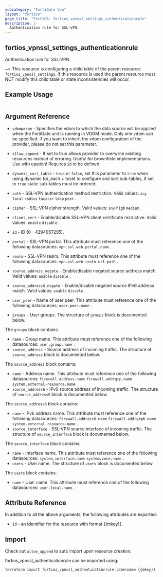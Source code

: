 ```yaml
---
subcategory: "FortiGate Vpn"
layout: "fortios"
page_title: "FortiOS: fortios_vpnssl_settings_authenticationrule"
description: |-
  Authentication rule for SSL-VPN.
---
```


## fortios_vpnssl_settings_authenticationrule
Authentication rule for SSL-VPN.

~> This resource is configuring a child table of the parent resource: `fortios_vpnssl_settings`. If this resource is used the parent resource must NOT modify this child table or state inconsistencies will occur.


## Example Usage

```hcl

```

## Argument Reference
* `vdomparam` - Specifies the vdom to which the data source will be applied when the FortiGate unit is running in VDOM mode. Only one vdom can be specified. If you want to inherit the vdom configuration of the provider, please do not set this parameter.
* `allow_append` - If set to true allows provider to overwrite existing resources instead of erroring. Useful for brownfield implementations. Use with caution! Requires `id` to be defined.
* `dynamic_sort_table` - `true` or `false`, set this parameter to `true` when using dynamic for_each + toset to configure and sort sub-tables, if set to `true` static sub-tables must be ordered.

* `auth` - SSL-VPN authentication method restriction. Valid values: `any` `local` `radius` `tacacs+` `ldap` `peer` .
* `cipher` - SSL-VPN cipher strength. Valid values: `any` `high` `medium` .
* `client_cert` - Enable/disable SSL-VPN client certificate restrictive. Valid values: `enable` `disable` .
* `id` - ID (0 - 4294967295).
* `portal` - SSL-VPN portal. This attribute must reference one of the following datasources: `vpn.ssl.web.portal.name` .
* `realm` - SSL-VPN realm. This attribute must reference one of the following datasources: `vpn.ssl.web.realm.url-path` .
* `source_address_negate` - Enable/disable negated source address match. Valid values: `enable` `disable` .
* `source_address6_negate` - Enable/disable negated source IPv6 address match. Valid values: `enable` `disable` .
* `user_peer` - Name of user peer. This attribute must reference one of the following datasources: `user.peer.name` .
* `groups` - User groups. The structure of `groups` block is documented below.

The `groups` block contains:

* `name` - Group name. This attribute must reference one of the following datasources: `user.group.name` .
* `source_address` - Source address of incoming traffic. The structure of `source_address` block is documented below.

The `source_address` block contains:

* `name` - Address name. This attribute must reference one of the following datasources: `firewall.address.name` `firewall.addrgrp.name` `system.external-resource.name` .
* `source_address6` - IPv6 source address of incoming traffic. The structure of `source_address6` block is documented below.

The `source_address6` block contains:

* `name` - IPv6 address name. This attribute must reference one of the following datasources: `firewall.address6.name` `firewall.addrgrp6.name` `system.external-resource.name` .
* `source_interface` - SSL-VPN source interface of incoming traffic. The structure of `source_interface` block is documented below.

The `source_interface` block contains:

* `name` - Interface name. This attribute must reference one of the following datasources: `system.interface.name` `system.zone.name` .
* `users` - User name. The structure of `users` block is documented below.

The `users` block contains:

* `name` - User name. This attribute must reference one of the following datasources: `user.local.name` .

## Attribute Reference

In addition to all the above arguments, the following attributes are exported:
* `id` - an identifier for the resource with format {{mkey}}.

## Import

Check out `allow_append` to auto import upon resource creation.

fortios_vpnssl_authenticationrule can be imported using:
```sh
terraform import fortios_vpnssl_authenticationrule.labelname {{mkey}}
```
